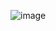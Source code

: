 ![image](https://user-images.githubusercontent.com/83244882/222464260-44da7915-c546-41c7-aff7-673a08f26733.png)

